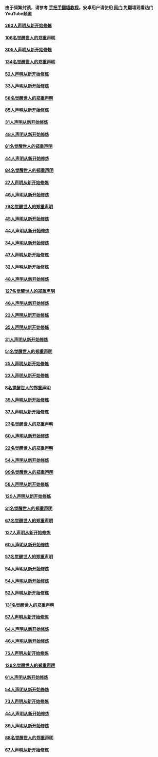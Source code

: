 #### 由于频繁封锁，请参考 [手把手翻墙教程](https://github.com/gfw-breaker/guides/wiki/)，安卓用户请使用 [网门](https://github.com/gfw-breaker/nogfw/blob/master/dl.md?t=03281000) 免翻墙观看热门YouTube频道 

#### [263人声明从新开始修炼](../pages/91/422553.md?t=03281000) 

#### [106名觉醒世人的郑重声明](../pages/91/422552.md?t=03281000) 

#### [305人声明从新开始修炼](../pages/91/422153.md?t=03281000) 

#### [134名觉醒世人的郑重声明](../pages/91/422152.md?t=03281000) 

#### [52人声明从新开始修炼](../pages/91/421846.md?t=03281000) 

#### [33人声明从新开始修炼](../pages/91/421804.md?t=03281000) 

#### [58名觉醒世人的郑重声明](../pages/91/421845.md?t=03281000) 

#### [85人声明从新开始修炼](../pages/91/421769.md?t=03281000) 

#### [31人声明从新开始修炼](../pages/91/421763.md?t=03281000) 

#### [48人声明从新开始修炼](../pages/91/421605.md?t=03281000) 

#### [81名觉醒世人的郑重声明](../pages/91/421656.md?t=03281000) 

#### [44人声明从新开始修炼](../pages/91/421544.md?t=03281000) 

#### [84名觉醒世人的郑重声明](../pages/91/421543.md?t=03281000) 

#### [27人声明从新开始修炼](../pages/91/421465.md?t=03281000) 

#### [46人声明从新开始修炼](../pages/91/421454.md?t=03281000) 

#### [76名觉醒世人的郑重声明](../pages/91/421453.md?t=03281000) 

#### [45人声明从新开始修炼](../pages/91/421452.md?t=03281000) 

#### [44人声明从新开始修炼](../pages/91/421422.md?t=03281000) 

#### [34人声明从新开始修炼](../pages/91/421322.md?t=03281000) 

#### [47人声明从新开始修炼](../pages/91/421264.md?t=03281000) 

#### [32人声明从新开始修炼](../pages/91/421225.md?t=03281000) 

#### [48人声明从新开始修炼](../pages/91/421202.md?t=03281000) 

#### [127名觉醒世人的郑重声明](../pages/91/421224.md?t=03281000) 

#### [46人声明从新开始修炼](../pages/91/421203.md?t=03281000) 

#### [23人声明从新开始修炼](../pages/91/421138.md?t=03281000) 

#### [35人声明从新开始修炼](../pages/91/421122.md?t=03281000) 

#### [31人声明从新开始修炼](../pages/91/421081.md?t=03281000) 

#### [51名觉醒世人的郑重声明](../pages/91/421080.md?t=03281000) 

#### [25人声明从新开始修炼](../pages/91/421020.md?t=03281000) 

#### [23人声明从新开始修炼](../pages/91/420884.md?t=03281000) 

#### [8名觉醒世人的郑重声明](../pages/91/420883.md?t=03281000) 

#### [35人声明从新开始修炼](../pages/91/420809.md?t=03281000) 

#### [37人声明从新开始修炼](../pages/91/420766.md?t=03281000) 

#### [23名觉醒世人的郑重声明](../pages/91/420765.md?t=03281000) 

#### [60人声明从新开始修炼](../pages/91/420727.md?t=03281000) 

#### [22名觉醒世人的郑重声明](../pages/91/420726.md?t=03281000) 

#### [54人声明从新开始修炼](../pages/91/420529.md?t=03281000) 

#### [99名觉醒世人的郑重声明](../pages/91/420528.md?t=03281000) 

#### [58人声明从新开始修炼](../pages/91/420198.md?t=03281000) 

#### [120人声明从新开始修炼](../pages/91/420141.md?t=03281000) 

#### [31名觉醒世人的郑重声明](../pages/91/420197.md?t=03281000) 

#### [67名觉醒世人的郑重声明](../pages/91/420140.md?t=03281000) 

#### [127人声明从新开始修炼](../pages/91/420082.md?t=03281000) 

#### [60人声明从新开始修炼](../pages/91/420081.md?t=03281000) 

#### [57名觉醒世人的郑重声明](../pages/91/420080.md?t=03281000) 

#### [54人声明从新开始修炼](../pages/91/419533.md?t=03281000) 

#### [54人声明从新开始修炼](../pages/91/419532.md?t=03281000) 

#### [52人声明从新开始修炼](../pages/91/419531.md?t=03281000) 

#### [131名觉醒世人的郑重声明](../pages/91/419530.md?t=03281000) 

#### [57人声明从新开始修炼](../pages/91/419430.md?t=03281000) 

#### [64人声明从新开始修炼](../pages/91/419429.md?t=03281000) 

#### [46人声明从新开始修炼](../pages/91/419428.md?t=03281000) 

#### [75人声明从新开始修炼](../pages/91/419427.md?t=03281000) 

#### [129名觉醒世人的郑重声明](../pages/91/419426.md?t=03281000) 

#### [61人声明从新开始修炼](../pages/91/419198.md?t=03281000) 

#### [54人声明从新开始修炼](../pages/91/419197.md?t=03281000) 

#### [73人声明从新开始修炼](../pages/91/419196.md?t=03281000) 

#### [44人声明从新开始修炼](../pages/91/419075.md?t=03281000) 

#### [89人声明从新开始修炼](../pages/91/419074.md?t=03281000) 

#### [88名觉醒世人的郑重声明](../pages/91/419195.md?t=03281000) 

#### [67人声明从新开始修炼](../pages/91/419073.md?t=03281000) 

